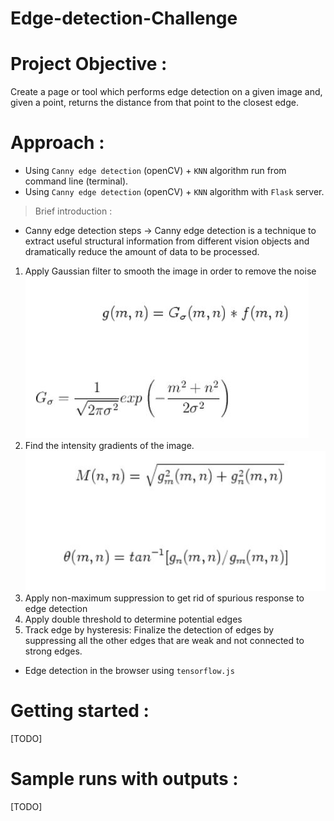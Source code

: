 # Edge-detection-Challenge

# Project Objective : 
Create a page or tool which performs edge detection on a given image and, given a point, returns the distance from that point to the closest edge.    

# Approach :
* Using ```Canny edge detection``` (openCV) + ```KNN``` algorithm run from command line (terminal).
* Using ```Canny edge detection``` (openCV) + ```KNN``` algorithm with ```Flask``` server.       
> Brief introduction :         
* Canny edge detection steps ->   Canny edge detection is a technique to extract useful structural information from different vision objects and dramatically reduce the amount of data to be processed.           
1. Apply Gaussian filter to smooth the image in order to remove the noise      
![1](/img/1.JPG)     
2. Find the intensity gradients of the image.
![2](/img/2.JPG)   
3. Apply non-maximum suppression to get rid of spurious response to edge detection     
4. Apply double threshold to determine potential edges        
5. Track edge by hysteresis: Finalize the detection of edges by suppressing all the other edges that are weak and not connected to strong edges.        
* Edge detection in the browser using ```tensorflow.js```    

# Getting started :
[TODO]
# Sample runs with outputs : 
[TODO]


